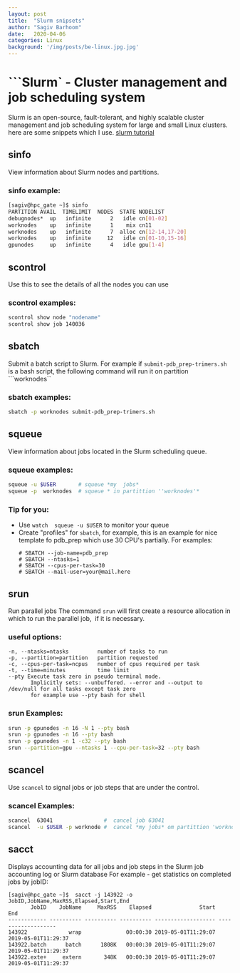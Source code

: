 ```yaml
---
layout: post
title:  "Slurm snipsets"
author: "Sagiv Barhoom"
date:   2020-04-06
categories: Linux 
background: '/img/posts/be-linux.jpg.jpg'
---
```

# ```Slurm` - Cluster management and job scheduling system
Slurm is an open-source, fault-tolerant, and highly scalable cluster management and job scheduling system for large and small Linux clusters. 
here are some snippets  which I use.
[slurm tutorial](https://slurm.schedmd.com/tutorials.html)

## sinfo
View information about Slurm nodes and partitions.
### sinfo example:
```bash
[sagiv@hpc_gate ~]$ sinfo  
PARTITION AVAIL  TIMELIMIT  NODES  STATE NODELIST
debugnodes*  up   infinite      2   idle cn[01-02]
worknodes    up   infinite      1    mix cn11
worknodes    up   infinite      7  alloc cn[12-14,17-20]
worknodes    up   infinite     12   idle cn[01-10,15-16]
gpunodes     up   infinite      4   idle gpu[1-4]
```
## scontrol 
Use this to see the details of all the nodes you can use
### scontrol examples:
```bash
scontrol show node "nodename"
scontrol show job 140036
```

## sbatch
Submit a batch script to Slurm.
For example if ```submit-pdb_prep-trimers.sh``` is a bash script, the following command will run it on partition ```worknodes``
### sbatch examples:
```bash
sbatch -p worknodes submit-pdb_prep-trimers.sh
```

## squeue
View information about jobs located in the Slurm scheduling queue.
### squeue examples:
```bash
squeue -u $USER       # squeue *my  jobs*
squeue -p  worknodes  # squeue * in partittion ''worknodes'*
```
### Tip for you:
* Use ``` watch  squeue -u $USER ``` to monitor your queue
* Create "profiles" for ```sbatch```, for example, this is an example for nice template fo pdb_prep which use 30 CPU's partially.
  For examples:
  ```
  # SBATCH --job-name=pdb_prep
  # SBATCH --ntasks=1
  # SBATCH --cpus-per-task=30
  # SBATCH --mail-user=your@mail.here
  ```

## srun
Run parallel jobs
The command ```srun``` will first create a resource allocation in which to run the parallel job,  if it is necessary.
### useful options:
```
-n, --ntasks=ntasks         number of tasks to run  
-p, --partition=partition   partition requested   
-c, --cpus-per-task=ncpus   number of cpus required per task 
-t, --time=minutes          time limit
--pty Execute task zero in pseudo terminal mode. 
       Implicitly sets: --unbuffered. --error and --output to /dev/null for all tasks except task zero
       for example use --pty bash for shell
```
### srun Examples:
```bash
srun -p gpunodes -n 16 -N 1 --pty bash
srun -p gpunodes -n 16 --pty bash
srun -p gpunodes -n 1 -c32 --pty bash
srun --partition=gpu --ntasks 1 --cpu-per-task=32 --pty bash
```

## scancel
Use ```scancel``` to signal jobs or job steps that are under the control.

### scancel Examples:
```bash
scancel  63041                #  cancel job 63041
scancel  -u $USER -p worknode #  cancel *my jobs* om partittion 'worknode'
```

## sacct 
Displays accounting data for all jobs and job steps in the Slurm job accounting log or Slurm database
For example - get statistics on completed jobs by jobID:
```
[sagiv@hpc_gate ~]$  sacct -j 143922 -o JobID,JobName,MaxRSS,Elapsed,Start,End
       JobID    JobName     MaxRSS    Elapsed               Start                 End
------------ ---------- ---------- ---------- ------------------- -------------------
143922             wrap              00:00:30 2019-05-01T11:29:07 2019-05-01T11:29:37
143922.batch      batch      1808K   00:00:30 2019-05-01T11:29:07 2019-05-01T11:29:37
143922.exte+     extern       348K   00:00:30 2019-05-01T11:29:07 2019-05-01T11:29:37
```
